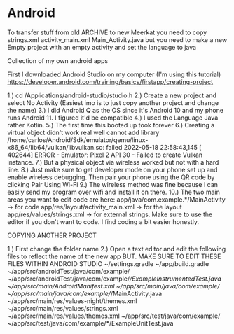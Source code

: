 # Android
To transfer stuff from old ARCHIVE to new Meerkat you need to copy
strings.xml
activity_main.xml
Main_Activity.java
but you need to make a new Empty project with an empty activity and set the language to 
java


Collection of my own android apps

First I downloaded Android Studio on my computer
(I'm using this tutorial)
https://developer.android.com/training/basics/firstapp/creating-project

1.) cd /Applications/android-studio/studio.h
2.) Create a new project and select No Activity (Easiest imo is to just copy another project and change the name)
3.) I did Android Q as the OS since it's Android 10 and my phone runs Android 11. I figured it'd be compatible
4.) I used the Language Java rather Kotlin.
5.) The first time this booted up took forever
6.) Creating a virtual object didn't work real well
cannot add library /home/carlos/Android/Sdk/emulator/qemu/linux-x86_64/lib64/vulkan/libvulkan.so: failed 
2022-05-18 22:58:43,145 [ 402644]  ERROR -       Emulator: Pixel 2 API 30 - Failed to create Vulkan instance.
7.) But a physical object via wireless worked but not with a hard line.
8.) Just make sure to get developer mode on your phone set up and enable wireless debugging. Then pair your phone using the QR code
by clicking Pair Using Wi-Fi
9.) The wireless method was fine because I can easily send my program over wifi and install it on there.
10.) The two main areas you want to edit code are here:
app/java/com.example.*/MainActivity -> for code
app/res/layout/activity_main.xml -> for the layout
app/res/values/strings.xml -> for external strings. Make sure to use the editor if you don't want to code. I find coding a bit easier honestly.


COPYING ANOTHER PROJECT

1.) First change the folder name
2.) Open a text editor and edit the following files to reflect the name of the new app
BUT. MAKE SURE TO EDIT THESE FILES WITHIN ANDROID STUDIO
~/settings.gradle
~/app/build.gradle
~/app/src/androidTest/java/com/example/
~/app/src/androidTest/java/com/example/*/ExampleInstrumentedTest.java
~/app/src/main/AndroidManifest.xml
~/app/src/main/java/com/example/
~/app/src/main/java/com/example/*/MainActivity.java
~/app/src/main/res/values-night/themes.xml
~/app/src/main/res/values/strings.xml
~/app/src/main/res/values/themes.xml
~/app/src/test/java/com/example/
~/app/src/test/java/com/example/*/ExampleUnitTest.java


